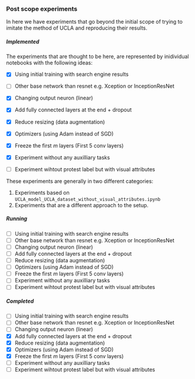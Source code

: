 ### Post scope experiments

In here we have experiments that go beyond the initial scope
of trying to imitate the method of UCLA and reproducing their
results.

##### Implemented
The experiments that are thought to be here, are represented
by inidividual notebooks with the following ideas:

- [X] Using initial training with search engine results
- [ ] Other base network than resnet e.g. Xception or InceptionResNet
- [X] Changing output neuron (linear)
- [X] Add fully connected layers at the end + dropout
- [X] Reduce resizing (data augmentation)
- [X] Optimizers (using Adam instead of SGD)
- [X] Freeze the first _m_ layers (First 5 conv layers)
- [X] Experiment without any auxilliary tasks
- [ ] Experiment wihtout protest label but with visual attributes


These experiments are generally in two different categories:
 1. Experiments based on `UCLA_model_UCLA_dataset_without_visual_attributes.ipynb`
 2. Experiments that are a different approach to the setup.


##### Running

- [ ] Using initial training with search engine results
- [ ] Other base network than resnet e.g. Xception or InceptionResNet
- [ ] Changing output neuron (linear)
- [ ] Add fully connected layers at the end + dropout
- [ ] Reduce resizing (data augmentation)
- [ ] Optimizers (using Adam instead of SGD)
- [ ] Freeze the first _m_ layers (First 5 conv layers)
- [ ] Experiment without any auxilliary tasks
- [ ] Experiment wihtout protest label but with visual attributes

##### Completed

- [ ] Using initial training with search engine results
- [ ] Other base network than resnet e.g. Xception or InceptionResNet
- [ ] Changing output neuron (linear)
- [X] Add fully connected layers at the end + dropout
- [X] Reduce resizing (data augmentation)
- [X] Optimizers (using Adam instead of SGD)
- [X] Freeze the first _m_ layers (First 5 conv layers)
- [ ] Experiment without any auxilliary tasks
- [ ] Experiment wihtout protest label but with visual attributes
